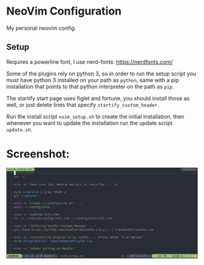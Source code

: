 # NeoVim Configuration
My personal neovim config.

## Setup
Requires a powerline font, I use nerd-fonts: https://nerdfonts.com/

Some of the plugins rely on python 3, so in order to run the setup script you must have python 3 installed on your path as `python`, same with a pip installation that points to that python interpreter on the path as `pip`.

The startify start page uses figlet and fortune, you should install those as well, or just delete lines that specify `startify_custom_header`.

Run the install script `nvim_setup.sh` to create the initial installation, then whenever you want to update the installation run the update script `update.sh`.

# Screenshot:
![Screenshot](screenshot.png)
